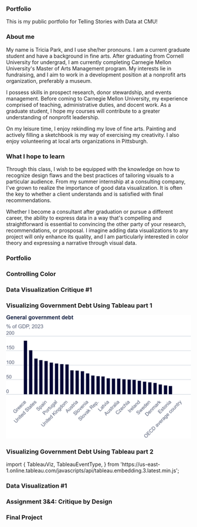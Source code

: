 ### **Portfolio**
This is my public portfolio for Telling Stories with Data at CMU!  

### **About me**
My name is Tricia Park, and I use she/her pronouns. I am a current graduate student and have a background in fine arts. After graduating from Cornell University for undergrad, I am currently completing Carnegie Mellon University's Master of Arts Management program. My interests lie in fundraising, and I aim to work in a development position at a nonprofit arts organization, preferably a museum.

I possess skills in prospect research, donor stewardship, and events management. Before coming to Carnegie Mellon University, my experience comprised of teaching, administrative duties, and docent work. As a graduate student, I hope my courses will contribute to a greater understanding of nonprofit leadership.

On my leisure time, I enjoy rekindling my love of fine arts. Painting and actively filling a sketchbook is my way of exercising my creativity. I also enjoy volunteering at local arts organizations in Pittsburgh.

### **What I hope to learn**
Through this class, I wish to be equipped with the knowledge on how to recognize design flaws and the best practices of tailoring visuals to a particular audience. From my summer internship at a consulting company, I've grown to realize the importance of good data visualization. It is often the key to whether a client understands and is satisfied with final recommendations. 

Whether I become a consultant after graduation or pursue a different career, the ability to express data in a way that's compelling and straightforward is essential to convincing the other party of your research, recommendations, or prosposal. I imagine adding data visualizations to any project will only enhance its quality, and I am particularly interested in color theory and expressing a narrative through visual data.



### **Portfolio**
### **Controlling Color**

### **Data Visualization Critique #1**

### **Visualizing Government Debt Using Tableau part 1**
<img src="export-2024-11-04T01_39_16.983Z.png" width="600"/>


### **Visualizing Government Debt Using Tableau part 2**
<div id="tableauViz"></div>
import {
  TableauViz,
  TableauEventType,
} from 'https://us-east-1.online.tableau.com/javascripts/api/tableau.embedding.3.latest.min.js';

<script type="module" src="https://us-east-1.online.tableau.com/javascripts/api/tableau.embedding.3.latest.min.js"></script>

<tableau-viz id="tableau-viz"
  src='https://us-east-1.online.tableau.com/t/triciap-6f84dea7f5/views/Book1/GovernmentDebt'>
</tableau-viz>



<tableau-viz id="tableau-viz"
  src="https://us-east-1.online.tableau.com/t/triciap-6f84dea7f5/views/Book1/GovernmentDebt"
  width="1432" height="734" toolbar="bottom" hide-tabs >
  </tableau-viz>




### **Data Visualization #1**

### **Assignment 3&4: Critique by Design**

### **Final Project**


